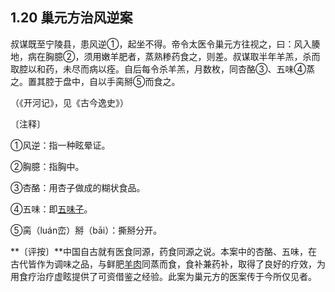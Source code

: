 ## 1.20  巢元方治风逆案

叔谋既至宁陵县，患风逆①，起坐不得。帝令太医令巢元方往视之，曰：风入腠地，病在胸臆②，须用嫩羊肥者，蒸熟糁药食之，则差。叔谋取半年羊羔，杀而取腔以和药，未尽而病以痊。自后每令杀羊羔，月数枚，同杏酪③、五味④蒸之。置其腔于盘中，自以手脔掰⑤而食之。

（《开河记》，见《古今逸史》）

〔注释〕

①风逆：指一种眩晕证。

②胸臆：指胸中。

③杏酪：用杏子做成的糊状食品。

④五味：即[五味子](https://www.gmzyjc.com/read/bc/bc18-0.0.2.0.0.md)。

⑤脔（luán峦）掰（bāi）：撕掰分开。

**〔评按〕**中国自古就有医食同源，药食同源之说。本案中的杏酪、五味，在古代皆作为调味之品，与鲜肥[羊肉](https://www.gmzyjc.com/read/bc/bc17-0.2.22.0.0.md)同蒸而食，食补兼药补，取得了良好的疗效，为用食疗治疗虚眩提供了可资借鉴之经验。此案为巢元方的医案传于今所仅见者。
